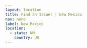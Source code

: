 ```yaml
---
layout: location
title: Find an Issuer | New Mexico
nav: none
label: New Mexico
location:
  - state: NM
    country: US
---
```

